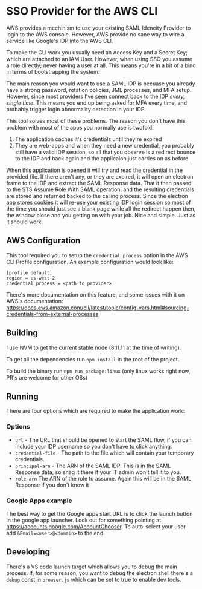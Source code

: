 # SSO Provider for the AWS CLI

AWS provides a mechinism to use your existing SAML Ideneity Provider to login to the AWS console. However, AWS provide no sane way to wire a service like Google's IDP into the AWS CLI.

To make the CLI work you usually need an Access Key and a Secret Key; which are attached to an IAM User. However, when using SSO you assume a role directly; never having a user at all. This means you're in a bit of a bind in terms of bootstrapping the system.

The main reason you would want to use a SAML IDP is becuase you already have a strong password, rotation policies, JML processes, and MFA setup.  However, since most providers I've seen connect back to the IDP _every, single time_. This means you end up being asked for MFA every time, and probably trigger login abnormality detection in your IDP.

This tool solves most of these problems. The reason you don't have this problem with most of the apps you normally use is twofold:

1. The application caches it's credentials until they're expired
1. They are web-apps and when they need a new credential, you probably still have a valid IDP session, so all that you observe is a redirect bounce to the IDP and back again and the applicaion just carries on as before.

When this application is opened it will try and read the credential in the provided file. If there aren't any, or they are expired, it will open an electron frame to the IDP and extract the SAML Response data. That it then passed to the STS Assume Role With SAML operation, and the resulting credentials are stored and returned backed to the calling process. Since the electron app stores cookies it will re-use your existing IDP login session so most of the time you should just see a blank page while all the redirect happen then, the window close and you getting on with your job. Nice and simple. Just as it should work.

## AWS Configuration

This tool required you to setup the `credential_process` option in the AWS CLI Profile configuration. An example configuration would look like:

```
[profile default]
region = us-west-2
credential_process = <path to provider>
```

There's more documentation on this feature, and some issues with it on AWS's documentation: https://docs.aws.amazon.com/cli/latest/topic/config-vars.html#sourcing-credentials-from-external-processes

## Building

I use NVM to get the current stable node (8.11.11 at the time of writing). 

To get all the dependencies run `npm install` in the root of the project.

To build the binary run `npm run package:linux` (only linux works right now, PR's are welcome for other OSs)

## Running

There are four options which are required to make the application work:

### Options

* `url` - The URL that should be opened to start the SAML flow, if you can include your IDP username so you don't have to click anything.
* `credential-file` - The path to the file which will contain your temporary credentials.
* `principal-arn` - The ARN of the SAML IDP. This is in the SAML Response data, so snag it there if your IT admin won't tell it to you.
* `role-arn` The ARN of the role to assume. Again this will be in the SAML Response if you don't know it

### Google Apps example

The best way to get the Google apps start URL is to click the launch button in the google app launcher. Look out for something pointing at https://accounts.google.com/AccountChooser. To auto-select your user add `&Email=<user>@<domain>` to the end

## Developing

There's a VS code launch target which allows you to debug the main process. If, for some reason, you want to debug the electron shell there's a `debug` const in `browser.js` which can be set to true to enable dev tools.
